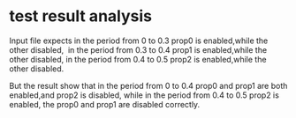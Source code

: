 # test result analysis

Input file expects in the period from 0 to 0.3 prop0 is enabled,while the other disabled,  
in the period from 0.3 to 0.4 prop1 is enabled,while the other disabled,
in the period from 0.4 to 0.5 prop2 is enabled,while the other disabled.

But the result show that in the period from 0 to 0.4 prop0 and prop1 are both enabled,and prop2 is disabled,
while in the period from 0.4 to 0.5 prop2 is enabled, the prop0 and prop1 are disabled correctly.  

